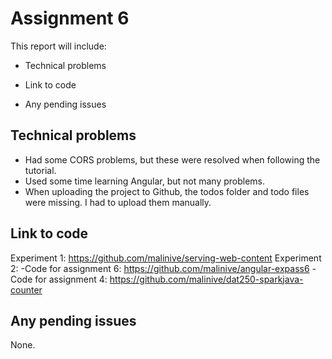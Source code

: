 # Assignment 6

This report will include:

* Technical problems 

* Link to code

* Any pending issues 


## Technical problems
* Had some CORS problems, but these were resolved when following the tutorial. 
* Used some time learning Angular, but not many problems.
* When uploading the project to Github, the todos folder and todo files were missing. I had to upload them manually.

## Link to code
Experiment 1: https://github.com/malinive/serving-web-content 
Experiment 2:
  -Code for assignment 6: https://github.com/malinive/angular-expass6
  -Code for assignment 4: https://github.com/malinive/dat250-sparkjava-counter 

## Any pending issues
None. 

